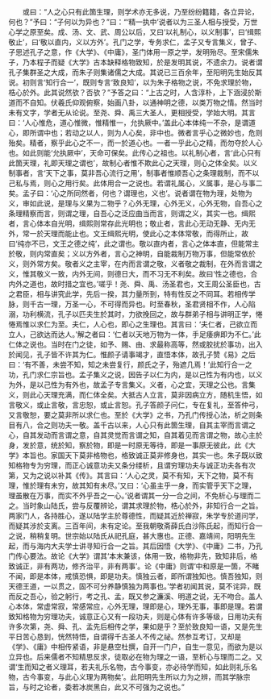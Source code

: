 <!-- { "loadSidebar": true } -->
　　或曰：“人之心只有此箇生理，则学术亦无多说，乃至纷纷籍籍，各立异论，何也？”予曰：“子何以为异也？”曰：“‘精一执中’说者以为三圣人相与授受，万世心学之原至矣。成、汤、文、武、周公以后，又曰‘以礼制心，以义制事’，曰‘缉熙敬止’，曰‘敬以直内，义以方外’。孔门之学，专务求仁，孟子又专言集义，曾子、子思述孔子之意，作《大学》、《中庸》，圣门体用一原之学，发明殆尽。至宋儒朱子，乃本程子而疑《大学》古本缺释格物致知，於是发明其说，不遗余力。说者谓孔子集群圣之大成，而朱子则集诸儒之大成。其说已三百余年，至阳明先生始反其说。初则言‘知行合一’，既则专言‘致良知’，以为朱子格物之说，不免求理於物，梏心於外。此其说然欤？否欤？”予答之曰：“上古之时，人含淳朴，上下涵浸於斯道而不自知。伏羲氏仰观俯察，始画八卦，以通神明之德，以类万物之情。然当时未有文字，学者无从论说。至尧、舜、禹三大圣人，更相授受，学始大明。其言曰：‘人心惟危，道心惟微，惟精惟一，允执厥中。’盖此心本体纯一不杂，是谓道心，即所谓中也；若动之以人，则为人心矣，非中也。微者言乎心之微妙也，危则殆矣。精者，察乎此心之不一，而一於道心也。一者一乎此心之精，而勿夺於人心也。如此则能‘允执厥中’，天命可保矣。此传心之祖也。以礼制心者，言‘此心只有此箇天理，礼即天理之谓也’，故制心者惟不欺此心之天理，则心之体全矣。以义制事者，言‘天下之事，莫非吾心流行之用’，制事者惟顺吾心之条理裁制，而不以己私与焉，则心之用行矣。此体用合一之说也。若谓礼属心，义属事，是心与事二矣。孟子曰：‘心之所同然者，何也？谓理也，义也’。说者谓在物为理，处物为义，审如此说，是理与义果为二物乎？心外无理，心外无义，心外无物，自吾心之条理精察而言，则谓之理，自吾心之泛应曲当而言，则谓之义，其实一也。缉熙者，言心体本自光明，缉熙则常存此光明也；敬止者，言此心无动无静、无内无外，常一於天理而能止也。文王缉熙光明，使此心之本体常敬，而得所止，故曰‘纯亦不已，文王之德之纯’，此之谓也。敬以直内者，言心之体本直，但能常主於敬，则内常直矣；义以方外者，言心之神明，自能裁制万物万事，但能常依於义，则外常方矣。敬者义之主宰，在内而言谓之敬，义者敬之裁制，在外而言谓之义，惟其敬义一致，内外无间，则德日大，而不习无不利矣。故曰‘性之德也，合内外之道也，故时措之宜也。’嗟乎！尧、舜、禹、汤圣君也，文王周公圣臣也，古之君臣，相与讲究此学，先后一揆，其力量所到，特有性反之不同耳。若相传学脉，则千古一理，万圣一心，不可得而异也。时至春秋，圣君贤相不作，人心陷溺，功利横流，孔子以匹夫生於其时，力欲挽回之，故与群弟子相与讲明正学，惓惓焉惟以求仁为至。夫仁，人心也，即心之生理也。其言曰：‘夫仁者，己欲立而立人，己欲达而达人。’解之者曰：‘仁者以天地万物为一体，手足痿痹即为不仁。’此仁体之说也。当时在门之徒，如予、赐、由、求最称高等，然或胶扰於事功，出入於闻见，孔子皆不许其为仁。惟颜子请事竭才，直悟本体，故孔子赞《易》之后曰：‘有不善，未尝不知，知之未尝复行，颜氏之子，殆遮几焉！’此知行合一之功，孔门求仁宗旨也。孟子集义之说，因告子以仁为内，是以己性为有内也，以义为外，是以己性为有外也，故孟子专言集义。义者，心之宜，天理之公也。言集义，则此心天理充满，而仁体全矣。大抵古人立言，莫非因病立方，随机生悟，如言敬义，或止言敬，言忠恕，或止言恕。孔子答颜子问仁，专在复礼，至答仲弓，又言敬恕，要之莫非所以求仁也。至於《大学》之书，乃孔门传授心法，析之则条目有八，合之则功夫一敬。盖千古以来，人心只有此箇生理，自其主宰而言谓之心，自其发动而言谓之意，自其灵觉而言谓之知，自其着见而言谓之物，故心主於身，发於意，统於知，察於物，即是一时原无等待，即是一事原无彼此，此《大学》本旨也。家国天下莫非格物也，格致诚正莫非修身也，其实一也。朱子既以致知格物专为穷理，而正心诚意功夫又条分缕析，且谓穷理功夫与诚正功夫各有次第，又为之说以补其《传》。其言曰：‘人心之灵，莫不有知，天下之物，莫不有理，惟於理有未穷，故其知有未尽。’又曰：‘心虽主乎一身，而实管乎天下之理，理虽散在万事，而实不外乎吾之一心。’说者谓其一分一合之间，不免析心与理而二之。当时象山陆氏，尝与反覆辨论，谓其求理於物，梏心於外，非知行合一之旨。两家门人，各持胜心，遂以陆学主於尊德性，而疑其近於禅寂，朱学专於道问学，而疑其涉於支离。三百年间，未有定论。至我朝敬斋薛氏白沙陈氏起，而知行合一之说，稍稍复明。世宗始以陆氏从祀孔庭，甚大惠也。正德、嘉靖间，阳明先生起，而与海内大夫学士讲寻知行合一之旨。其后因悟《大学》、《中庸》二书，乃孔门传心要法。故论《大学》谓其‘本末兼该，体用一致，格物非先，致知非后，格致诚正，非有两功，修齐治平，非有两事’。论《中庸》则谓‘中和原是一箇，不睹不闻，即是本体，戒慎恐惧，即是功夫。慎独云者，即所谓独知也。慎吾独知，则天德王道，一以贯之，固不可分养静慎独为两事也。’学者初闻其说，莫不诧异，既而反之吾心，验之躬行，考之孔、孟，既又参之濂溪、明道之说，无不吻合。盖人心本体，常虚常寂，常感常应，心外无理，理即是心，理外无事，事即是理。若谓致知格物为穷理功夫，诚意正心又有一段功夫，则是心体有许多等级，日用功夫有许多次第，尧、舜、孔、孟先后相传之学，果如是乎？至於致良知一语，又是先生平日苦心恳到，恍然特悟，自谓得千古圣人不传之祕。然参互考订，又却是《学》、《庸》中相传紧语，非是悬空杜撰，自开一门户，自生一意见，而欲为是以立异也。后来儒者不知精思反求，徒取必在物为理之一语，至析心与理而二之。又谓‘生而知之者义理耳，若夫礼乐名物，古今事变，亦必待学而知，如此则礼乐名物，古今事变，与此心义理为两物矣’。此阳明先生所以力为之辨，而其学脉宗旨，与时之论者，委若冰炭黑白，此又不可强为之说也。”
